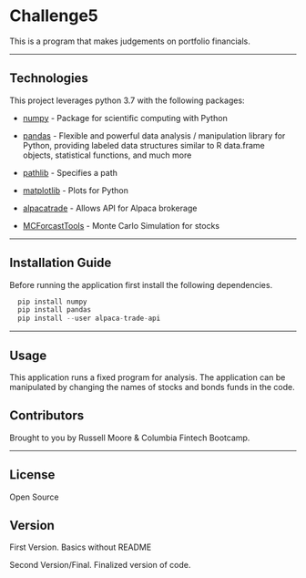 # Challenge5

This is a program that makes judgements on portfolio financials.

---

## Technologies

This project leverages python 3.7 with the following packages:

* [numpy](https://github.com/numpy/numpy) - Package for scientific computing with Python

* [pandas](https://github.com/pandas-dev/pandas) - Flexible and powerful data analysis / manipulation library for Python, providing labeled data structures similar to R data.frame objects, statistical functions, and much more

* [pathlib](https://github.com/budlight/pathlib) - Specifies a path

* [matplotlib](https://github.com/matplotlib/matplotlib) - Plots for Python

* [alpacatrade](https://github.com/alpacahq/alpaca-trade-api-python) - Allows API for Alpaca brokerage

* [MCForcastTools](https://github.com/YanjunLin-Andrie/elan_price_prediction) - Monte Carlo Simulation for stocks

---

## Installation Guide

Before running the application first install the following dependencies.

```python
  pip install numpy
  pip install pandas
  pip install --user alpaca-trade-api
```

---

## Usage

This application runs a fixed program for analysis.  The application can be manipulated by changing the names of stocks and bonds funds in the code.

## Contributors

Brought to you by Russell Moore & Columbia Fintech Bootcamp.

---
## License

Open Source

## Version

First Version.  Basics without README

Second Version/Final.  Finalized version of code.